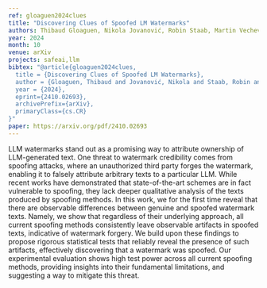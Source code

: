 ```yaml
---
ref: gloaguen2024clues
title: "Discovering Clues of Spoofed LM Watermarks"
authors: Thibaud Gloaguen, Nikola Jovanović, Robin Staab, Martin Vechev
year: 2024
month: 10
venue: arXiv
projects: safeai,llm
bibtex: "@article{gloaguen2024clues,
  title = {Discovering Clues of Spoofed LM Watermarks},
  author = {Gloaguen, Thibaud and Jovanović, Nikola and Staab, Robin and Vechev, Martin},
  year = {2024},
  eprint={2410.02693},
  archivePrefix={arXiv},
  primaryClass={cs.CR}
}"
paper: https://arxiv.org/pdf/2410.02693
---
```


LLM watermarks stand out as a promising way to attribute ownership of LLM-generated text. One threat to watermark credibility comes from spoofing attacks, where an unauthorized third party forges the watermark, enabling it to falsely attribute arbitrary texts to a particular LLM. While recent works have demonstrated that state-of-the-art schemes are in fact vulnerable to spoofing, they lack deeper qualitative analysis of the texts produced by spoofing methods. In this work, we for the first time reveal that there are observable differences between genuine and spoofed watermark texts. Namely, we show that regardless of their underlying approach, all current spoofing methods consistently leave observable artifacts in spoofed texts, indicative of watermark forgery. We build upon these findings to propose rigorous statistical tests that reliably reveal the presence of such artifacts, effectively discovering that a watermark was spoofed. Our experimental evaluation shows high test power across all current spoofing methods, providing insights into their fundamental limitations, and suggesting a way to mitigate this threat.